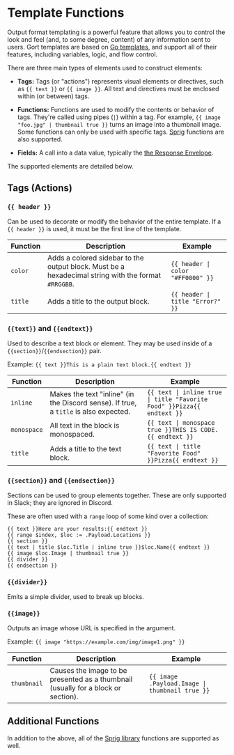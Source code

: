 # Template Functions

Output format templating is a powerful feature that allows you to control the look and feel (and, to some degree, content) of any information sent to users. Gort templates are based on [Go templates](https://pkg.go.dev/text/template), and support all of their features, including variables, logic, and flow control.

There are three main types of elements used to construct elements:

* **Tags:** Tags (or "actions") represents visual elements or directives, such as `{{ text }}` or `{{ image }}`. All text and directives must be enclosed within (or between) tags.

* **Functions:** Functions are used to modify the contents or behavior of tags. They're called using pipes (`|`) within a tag. For example, `{{ image "foo.jpg" | thumbnail true }}` turns an image into a thumbnail image. Some functions can only be used with specific tags. [Sprig](https://masterminds.github.io/sprig/) functions are also supported.

* **Fields:** A call into a data value, typically the [the Response Envelope](templates-response-envelope.md).

The supported elements are detailed below.

## Tags (Actions)

### `{{ header }}`

Can be used to decorate or modify the behavior of the entire template. If a `{{ header }}` is used, it must be the first line of the template.

| Function    | Description | Example |
| ----------- | ----------- | ------- |
| `color`     | Adds a colored sidebar to the output block. Must be a hexadecimal string with the format `#RRGGBB`. | `{{ header \| color "#FF0000" }}` |
| `title`     | Adds a title to the output block. | `{{ header \| title "Error?" }}` |


### `{{text}}` and `{{endtext}}`

Used to describe a text block or element. They may be used inside of a  `{{section}}`/`{{endsection}}` pair.

Example: `{{ text }}This is a plain text block.{{ endtext }}`

| Function    | Description | Example |
| ----------- | ----------- | ------- |
| `inline`    | Makes the text "inline" (in the Discord sense). If true, a `title` is also expected. | `{{ text \| inline true \| title "Favorite Food" }}Pizza{{ endtext }}` |
| `monospace` | All text in the block is monospaced. | `{{ text \| monospace true }}THIS IS CODE.{{ endtext }}` |
| `title`     | Adds a title to the text block.  | `{{ text \| title "Favorite Food" }}Pizza{{ endtext }}` |


### `{{section}}` and `{{endsection}}`

Sections can be used to group elements together. These are only supported in Slack; they are ignored in Discord.

These are often used with a `range` loop of some kind over a collection:

```
{{ text }}Here are your results:{{ endtext }}
{{ range $index, $loc := .Payload.Locations }}
{{ section }}
{{ text | title $loc.Title | inline true }}$loc.Name{{ endtext }}
{{ image $loc.Image | thumbnail true }}
{{ divider }}
{{ endsection }}
```

### `{{divider}}`

Emits a simple divider, used to break up blocks.

### `{{image}}`

Outputs an image whose URL is specified in the argument.

Example: `{{ image "https://example.com/img/image1.png" }}`

| Function    | Description | Example |
| ----------- | ----------- | ------- |
| `thumbnail` | Causes the image to be presented as a thumbnail (usually for a block or section). | `{{ image .Payload.Image \| thumbnail true }}` |

## Additional Functions

In addition to the above, all of the [Sprig library](https://masterminds.github.io/sprig/) functions are supported as well.